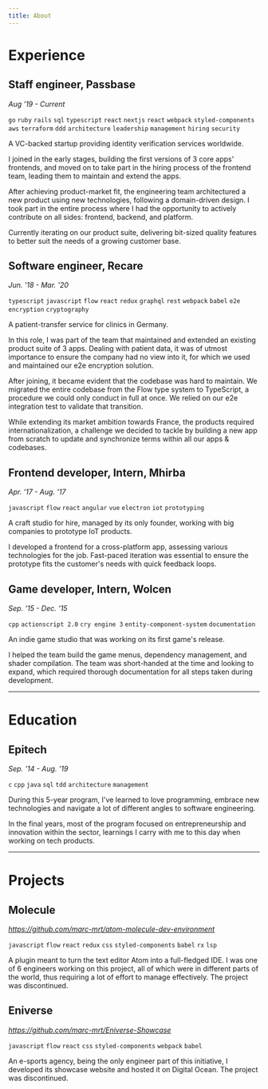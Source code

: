 ```yaml
---
title: About
---
```


# Experience

## Staff engineer, Passbase

_Aug '19 - Current_

`go` `ruby` `rails` `sql` `typescript` `react` `nextjs` `react` `webpack` `styled-components` `aws` `terraform` `ddd` `architecture` `leadership` `management` `hiring` `security`

A VC-backed startup providing identity verification services worldwide.

I joined in the early stages, building the first versions of 3 core apps' frontends, and moved on to take part in the hiring process of the frontend team, leading them to maintain and extend the apps.

After achieving product-market fit, the engineering team architectured a new product using new technologies, following a domain-driven design.
I took part in the entire process where I had the opportunity to actively contribute on all sides: frontend, backend, and platform.

Currently iterating on our product suite, delivering bit-sized quality features to better suit the needs of a growing customer base.

## Software engineer, Recare

_Jun. '18 - Mar. '20_

`typescript` `javascript` `flow` `react` `redux` `graphql` `rest` `webpack` `babel` `e2e encryption` `cryptography`

A patient-transfer service for clinics in Germany.

In this role, I was part of the team that maintained and extended an existing product suite of 3 apps.
Dealing with patient data, it was of utmost importance to ensure the company had no view into it, for which we used and maintained our e2e encryption solution.

After joining, it became evident that the codebase was hard to maintain. We migrated the entire codebase from the Flow type system to TypeScript, a procedure we could only conduct in full at once.
We relied on our e2e integration test to validate that transition.

While extending its market ambition towards France, the products required internationalization, a challenge we decided to tackle by building a new app from scratch to update and synchronize terms within all our apps & codebases.

## Frontend developer, Intern, Mhirba

_Apr. '17 - Aug. '17_

`javascript` `flow` `react` `angular` `vue` `electron` `iot` `prototyping`

A craft studio for hire, managed by its only founder, working with big companies to prototype IoT products.

I developed a frontend for a cross-platform app, assessing various technologies for the job.
Fast-paced iteration was essential to ensure the prototype fits the customer's needs with quick feedback loops.

## Game developer, Intern, Wolcen

_Sep. '15 - Dec. '15_

`cpp` `actionscript 2.0` `cry engine 3` `entity-component-system` `documentation`

An indie game studio that was working on its first game's release.

I helped the team build the game menus, dependency management, and shader compilation.
The team was short-handed at the time and looking to expand, which required thorough documentation for all steps taken during development.

---

# Education

## Epitech

_Sep. '14 - Aug. '19_

`c` `cpp` `java` `sql` `tdd` `architecture` `management`

During this 5-year program, I've learned to love programming, embrace new technologies and navigate a lot of different angles to software engineering.

In the final years, most of the program focused on entrepreneurship and innovation within the sector, learnings I carry with me to this day when working on tech products.

---

# Projects

## Molecule

_https://github.com/marc-mrt/atom-molecule-dev-environment_

`javascript` `flow` `react` `redux` `css` `styled-components` `babel` `rx` `lsp`

A plugin meant to turn the text editor Atom into a full-fledged IDE. I was one of 6 engineers working on this project, all of which were in different parts of the world, thus requiring a lot of effort to manage effectively.
The project was discontinued.

## Eniverse

_https://github.com/marc-mrt/Eniverse-Showcase_

`javascript` `flow` `react` `css` `styled-components` `webpack` `babel`

An e-sports agency, being the only engineer part of this initiative, I developed its showcase website and hosted it on Digital Ocean.
The project was discontinued.
